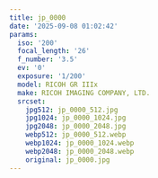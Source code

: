 ```yaml
---
title: jp_0000
date: '2025-09-08 01:02:42'
params:
  iso: '200'
  focal_length: '26'
  f_number: '3.5'
  ev: '0'
  exposure: '1/200'
  model: RICOH GR IIIx
  make: RICOH IMAGING COMPANY, LTD.
  srcset:
    jpg512: jp_0000_512.jpg
    jpg1024: jp_0000_1024.jpg
    jpg2048: jp_0000_2048.jpg
    webp512: jp_0000_512.webp
    webp1024: jp_0000_1024.webp
    webp2048: jp_0000_2048.webp
    original: jp_0000.jpg
---
```

